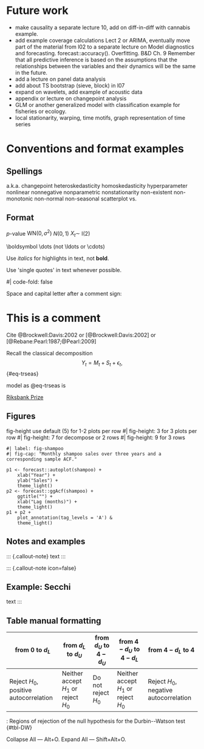 # Future work
- make causality a separate lecture 10, add on diff-in-diff with cannabis example.
- add example coverage calculations Lect 2 or ARIMA, eventually move part of the material from l02 to a separate lecture on Model diagnostics and forecasting. forecast::accuracy(). Overfitting. B&D Ch. 9
Remember that all predictive inference is based on the assumptions that the relationships between the variables and their dynamics will be the same in the future.
- add a lecture on panel data analysis
- add about TS bootstrap (sieve, block) in l07
- expand on wavelets, add example of acoustic data
- appendix or lecture on changepoint analysis
- GLM or another generalized model with classification example for fisheries or ecology.
- local stationarity, warping, time motifs, graph representation of time series


# Conventions and format examples

## Spellings

a.k.a.
changepoint
heteroskedasticity
homoskedasticity
hyperparameter
nonlinear
nonnegative
nonparametric
nonstationarity
non-existent
non-monotonic
non-normal
non-seasonal
scatterplot
vs.


## Format

$p$-value
$\mathrm{WN}(0,\sigma^2)$
$N(0,1)$
$X_t \sim$ I(2)

\boldsymbol
\dots (not \ldots or \cdots)

Use *italics* for highlights in text, not **bold**.

Use 'single quotes' in text whenever possible.

#| code-fold: false

Space and capital letter after a comment sign: 
# This is a comment

Cite
@Brockwell:Davis:2002
or
[@Brockwell:Davis:2002]
or
[@Rebane:Pearl:1987;@Pearl:2009]

Recall the classical decomposition
$$
Y_t = M_t + S_t + \epsilon_t,
$${#eq-trseas}

model as @eq-trseas is

[Riksbank Prize](https://www.nobelprize.org/prizes/economic-sciences/2003/engle/facts/)


## Figures

fig-height 
use default (5) for 1-2 plots per row
#| fig-height: 3 for 3 plots per row
#| fig-height: 7 for decompose or 2 rows
#| fig-height: 9 for 3 rows

```{r}
#| label: fig-shampoo
#| fig-cap: "Monthly shampoo sales over three years and a corresponding sample ACF."

p1 <- forecast::autoplot(shampoo) +
    xlab("Year") +
    ylab("Sales") +
    theme_light()
p2 <- forecast::ggAcf(shampoo) +
    ggtitle("") +
    xlab("Lag (months)") +
    theme_light()
p1 + p2 +
    plot_annotation(tag_levels = 'A') &
    theme_light()
```


## Notes and examples

::: {.callout-note}
text
:::

::: {.callout-note icon=false}

## Example: Secchi

text
:::


## Table manual formatting

| from 0 to $d_{L}$ | from $d_{L}$ to $d_{U}$ | from $d_{U}$ to $4 - d_{U}$ | from $4 - d_{U}$ to $4 - d_{L}$ | from $4 - d_{L}$ to 4 |
|------|------|------|------|------|
| Reject $H_{0}$, positive autocorrelation | Neither accept $H_{1}$ or reject $H_{0}$ | Do not reject $H_{0}$ | Neither accept $H_{1}$ or reject $H_{0}$ | Reject $H_{0}$, negative autocorrelation |

: Regions of rejection of the null hypothesis for the Durbin--Watson test {#tbl-DW}


Collapse All — Alt+O.
Expand All — Shift+Alt+O.
